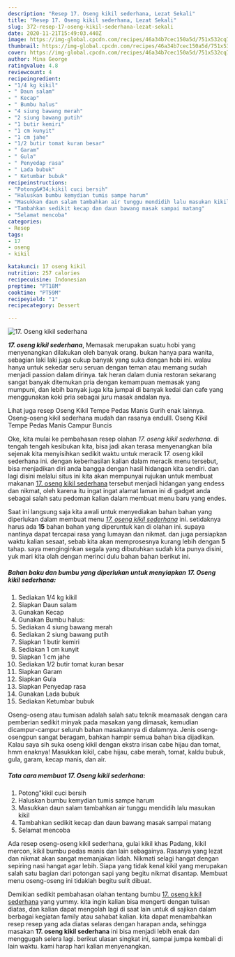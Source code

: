 ```yaml
---
description: "Resep 17. Oseng kikil sederhana, Lezat Sekali"
title: "Resep 17. Oseng kikil sederhana, Lezat Sekali"
slug: 372-resep-17-oseng-kikil-sederhana-lezat-sekali
date: 2020-11-21T15:49:03.440Z
image: https://img-global.cpcdn.com/recipes/46a34b7cec150a5d/751x532cq70/17-oseng-kikil-sederhana-foto-resep-utama.jpg
thumbnail: https://img-global.cpcdn.com/recipes/46a34b7cec150a5d/751x532cq70/17-oseng-kikil-sederhana-foto-resep-utama.jpg
cover: https://img-global.cpcdn.com/recipes/46a34b7cec150a5d/751x532cq70/17-oseng-kikil-sederhana-foto-resep-utama.jpg
author: Mina George
ratingvalue: 4.8
reviewcount: 4
recipeingredient:
- "1/4 kg kikil"
- " Daun salam"
- " Kecap"
- " Bumbu halus"
- "4 siung bawang merah"
- "2 siung bawang putih"
- "1 butir kemiri"
- "1 cm kunyit"
- "1 cm jahe"
- "1/2 butir tomat kuran besar"
- " Garam"
- " Gula"
- " Penyedap rasa"
- " Lada bubuk"
- " Ketumbar bubuk"
recipeinstructions:
- "Potong&#34;kikil cuci bersih"
- "Haluskan bumbu kemydian tumis sampe harum"
- "Masukkan daun salam tambahkan air tunggu mendidih lalu masukan kikil"
- "Tambahkan sedikit kecap dan daun bawang masak sampai matang"
- "Selamat mencoba"
categories:
- Resep
tags:
- 17
- oseng
- kikil

katakunci: 17 oseng kikil 
nutrition: 257 calories
recipecuisine: Indonesian
preptime: "PT18M"
cooktime: "PT59M"
recipeyield: "1"
recipecategory: Dessert

---
```



![17. Oseng kikil sederhana](https://img-global.cpcdn.com/recipes/46a34b7cec150a5d/751x532cq70/17-oseng-kikil-sederhana-foto-resep-utama.jpg)

<b><i>17. oseng kikil sederhana</i></b>, Memasak merupakan suatu hobi yang menyenangkan dilakukan oleh banyak orang. bukan hanya para wanita, sebagian laki laki juga cukup banyak yang suka dengan hobi ini. walau hanya untuk sekedar seru seruan dengan teman atau memang sudah menjadi passion dalam dirinya. tak heran dalam dunia restoran sekarang sangat banyak ditemukan pria dengan kemampuan memasak yang mumpuni, dan lebih banyak juga kita jumpai di banyak kedai dan cafe yang menggunakan koki pria sebagai juru masak andalan nya.

Lihat juga resep Oseng Kikil Tempe Pedas Manis Gurih enak lainnya. Oseng-oseng kikil sederhana mudah dan rasanya endulll. Oseng Kikil Tempe Pedas Manis Campur Buncis

Oke, kita mulai ke pembahasan resep olahan <i>17. oseng kikil sederhana</i>. di tengah tengah kesibukan kita, bisa jadi akan terasa menyenangkan bila sejenak kita menyisihkan sedikit waktu untuk meracik 17. oseng kikil sederhana ini. dengan keberhasilan kalian dalam meracik menu tersebut, bisa menjadikan diri anda bangga dengan hasil hidangan kita sendiri. dan lagi disini melalui situs ini kita akan mempunyai rujukan untuk membuat makanan <u>17. oseng kikil sederhana</u> tersebut menjadi hidangan yang endess dan nikmat, oleh karena itu ingat ingat alamat laman ini di gadget anda sebagai salah satu pedoman kalian dalam membuat menu baru yang endes.


Saat ini langsung saja kita awali untuk menyediakan bahan bahan yang diperlukan dalam membuat menu <u><i>17. oseng kikil sederhana</i></u> ini. setidaknya harus ada <b>15</b> bahan bahan yang diperuntuk kan di olahan ini. supaya nantinya dapat tercapai rasa yang lumayan dan nikmat. dan juga persiapkan waktu kalian sesaat, sebab kita akan memprosesnya kurang lebih dengan <b>5</b> tahap. saya menginginkan segala yang dibutuhkan sudah kita punya disini, yuk mari kita olah dengan merinci dulu bahan bahan berikut ini.

<!--inarticleads1-->

##### Bahan baku dan bumbu yang diperlukan untuk menyiapkan 17. Oseng kikil sederhana:

1. Sediakan 1/4 kg kikil
1. Siapkan  Daun salam
1. Gunakan  Kecap
1. Gunakan  Bumbu halus:
1. Sediakan 4 siung bawang merah
1. Sediakan 2 siung bawang putih
1. Siapkan 1 butir kemiri
1. Sediakan 1 cm kunyit
1. Siapkan 1 cm jahe
1. Sediakan 1/2 butir tomat kuran besar
1. Siapkan  Garam
1. Siapkan  Gula
1. Siapkan  Penyedap rasa
1. Gunakan  Lada bubuk
1. Sediakan  Ketumbar bubuk


Oseng-oseng atau tumisan adalah salah satu teknik meamasak dengan cara pemberian sedikit minyak pada masakan yang dimasak, kemudian dicampur-campur seluruh bahan masakannya di dalamnya. Jenis oseng-osengpun sangat beragam, bahkan hampir semua bahan bisa dijadikan. Kalau saya sih suka oseng kikil dengan ekstra irisan cabe hijau dan tomat, hmm enaknya! Masukkan kikil, cabe hijau, cabe merah, tomat, kaldu bubuk, gula, garam, kecap manis, dan air. 

<!--inarticleads2-->

##### Tata cara membuat 17. Oseng kikil sederhana:

1. Potong&#34;kikil cuci bersih
1. Haluskan bumbu kemydian tumis sampe harum
1. Masukkan daun salam tambahkan air tunggu mendidih lalu masukan kikil
1. Tambahkan sedikit kecap dan daun bawang masak sampai matang
1. Selamat mencoba


Ada resep oseng-oseng kikil sederhana, gulai kikil khas Padang, kikil mercon, kikil bumbu pedas manis dan lain sebagainya. Rasanya yang lezat dan nikmat akan sangat memanjakan lidah. Nikmati selagi hangat dengan sepiring nasi hangat agar lebih. Siapa yang tidak kenal kikil yang merupakan salah satu bagian dari potongan sapi yang begitu nikmat disantap. Membuat menu oseng-oseng ini tidaklah begitu sulit dibuat. 

Demikian sedikit pembahasan olahan tentang bumbu <u>17. oseng kikil sederhana</u> yang yummy. kita ingin kalian bisa mengerti dengan tulisan diatas, dan kalian dapat mengolah lagi di saat lain untuk di sajikan dalam berbagai kegiatan family atau sahabat kalian. kita dapat menambahkan resep resep yang ada diatas selaras dengan harapan anda, sehingga masakan <b>17. oseng kikil sederhana</b> ini bisa menjadi lebih enak dan menggugah selera lagi. berikut ulasan singkat ini, sampai jumpa kembali di lain waktu. kami harap hari kalian menyenangkan.
